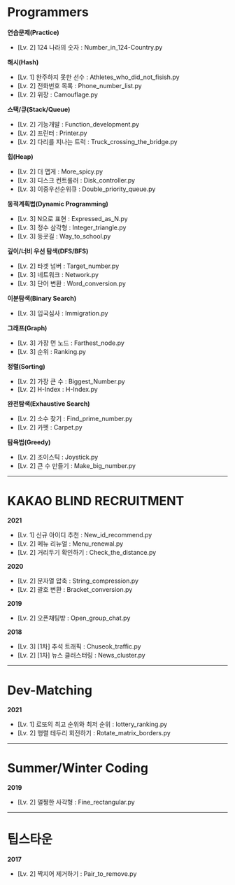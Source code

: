 # Programmers
__연습문제(Practice)__
* [Lv. 2] 124 나라의 숫자 : Number_in_124-Country.py

__해시(Hash)__
* [Lv. 1] 완주하지 못한 선수 : Athletes_who_did_not_fisish.py
* [Lv. 2] 전화번호 목록 : Phone_number_list.py
* [Lv. 2] 위장 : Camouflage.py

__스택/큐(Stack/Queue)__
* [Lv. 2] 기능개발 : Function_development.py
* [Lv. 2] 프린터 : Printer.py
* [Lv. 2] 다리를 지나는 트럭 : Truck_crossing_the_bridge.py

__힙(Heap)__
* [Lv. 2] 더 맵게 : More_spicy.py
* [Lv. 3] 디스크 컨트롤러 : Disk_controller.py
* [Lv. 3] 이중우선순위큐 : Double_priority_queue.py

__동적계획법(Dynamic Programming)__
* [Lv. 3] N으로 표현 : Expressed_as_N.py
* [Lv. 3] 정수 삼각형 : Integer_triangle.py
* [Lv. 3] 등굣길 : Way_to_school.py

__깊이/너비 우선 탐색(DFS/BFS)__
* [Lv. 2] 타겟 넘버 : Target_number.py
* [Lv. 3] 네트워크 : Network.py
* [Lv. 3] 단어 변환 : Word_conversion.py

__이분탐색(Binary Search)__
* [Lv. 3] 입국심사 : Immigration.py

__그래프(Graph)__
* [Lv. 3] 가장 먼 노드 : Farthest_node.py
* [Lv. 3] 순위 : Ranking.py

__정렬(Sorting)__
* [Lv. 2] 가장 큰 수 : Biggest_Number.py
* [Lv. 2] H-Index : H-Index.py

__완전탐색(Exhaustive Search)__
* [Lv. 2] 소수 찾기 : Find_prime_number.py
* [Lv. 2] 카펫 : Carpet.py

__탐욕법(Greedy)__
* [Lv. 2] 조이스틱 : Joystick.py
* [Lv. 2] 큰 수 만들기 : Make_big_number.py

---
# KAKAO BLIND RECRUITMENT
__2021__   
* [Lv. 1] 신규 아이디 추천 : New_id_recommend.py
* [Lv. 2] 메뉴 리뉴얼 : Menu_renewal.py
* [Lv. 2] 거리두기 확인하기 : Check_the_distance.py

__2020__   
* [Lv. 2] 문자열 압축 : String_compression.py
* [Lv. 2] 괄호 변환 : Bracket_conversion.py

__2019__   
* [Lv. 2] 오픈채팅방 : Open_group_chat.py

__2018__   
* [Lv. 3] [1차] 추석 트래픽 : Chuseok_traffic.py
* [Lv. 2] [1차] 뉴스 클러스터링 : News_cluster.py

---
# Dev-Matching
__2021__
* [Lv. 1] 로또의 최고 순위와 최저 순위 : lottery_ranking.py
* [Lv. 2] 행렬 테두리 회전하기 : Rotate_matrix_borders.py

---
# Summer/Winter Coding
__2019__   
* [Lv. 2] 멀쩡한 사각형 : Fine_rectangular.py

---
# 팁스타운
__2017__
* [Lv. 2] 짝지어 제거하기 : Pair_to_remove.py
